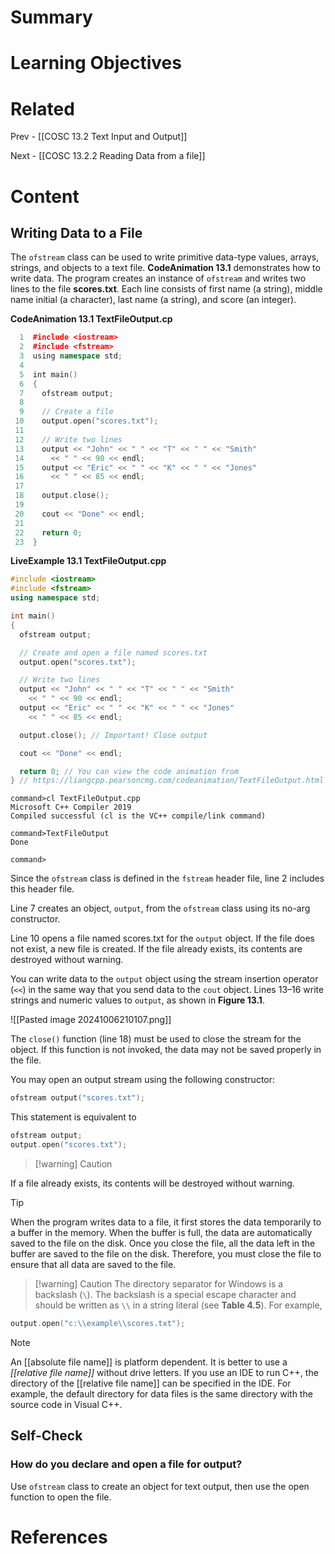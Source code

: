 # Summary

# Learning Objectives

# Related
Prev - [[COSC 13.2 Text Input and Output]]

Next - [[COSC 13.2.2 Reading Data from a file]]
# Content

## Writing Data to a File

The `ofstream` class can be used to write primitive data-type values, arrays, strings, and objects to a text file. **CodeAnimation 13.1** demonstrates how to write data. The program creates an instance of `ofstream` and writes two lines to the file **scores.txt**. Each line consists of first name (a string), middle name initial (a character), last name (a string), and score (an integer). 

**CodeAnimation 13.1 TextFileOutput.cp**
```CPP
  1  #include <iostream>
  2  #include <fstream>
  3  using namespace std;
  4  
  5  int main()
  6  {
  7    ofstream output;
  8  
  9    // Create a file
 10    output.open("scores.txt");
 11  
 12    // Write two lines
 13    output << "John" << " " << "T" << " " << "Smith" 
 14      << " " << 90 << endl;
 15    output << "Eric" << " " << "K" << " " << "Jones" 
 16      << " " << 85 << endl;
 17  
 18    output.close();
 19  
 20    cout << "Done" << endl;
 21  
 22    return 0;
 23  }
```

**LiveExample 13.1 TextFileOutput.cpp**
```CPP
#include <iostream>
#include <fstream>
using namespace std;

int main()
{
  ofstream output;

  // Create and open a file named scores.txt
  output.open("scores.txt");

  // Write two lines
  output << "John" << " " << "T" << " " << "Smith" 
    << " " << 90 << endl;
  output << "Eric" << " " << "K" << " " << "Jones" 
    << " " << 85 << endl;

  output.close(); // Important! Close output

  cout << "Done" << endl;

  return 0; // You can view the code animation from
} // https://liangcpp.pearsoncmg.com/codeanimation/TextFileOutput.html
```
```
command>cl TextFileOutput.cpp
Microsoft C++ Compiler 2019 
Compiled successful (cl is the VC++ compile/link command)

command>TextFileOutput 
Done

command>
```

Since the `ofstream` class is defined in the `fstream` header file, line 2 includes this header file.

Line 7 creates an object, `output`, from the `ofstream` class using its no-arg constructor.

Line 10 opens a file named scores.txt for the `output` object. If the file does not exist, a new file is created. If the file already exists, its contents are destroyed without warning.

You can write data to the `output` object using the stream insertion operator (`<<`) in the same way that you send data to the `cout` object. Lines 13–16 write strings and numeric values to `output`, as shown in **Figure 13.1**.

![[Pasted image 20241006210107.png]]

The `close()` function (line 18) must be used to close the stream for the object. If this function is not invoked, the data may not be saved properly in the file.

You may open an output stream using the following constructor:

```cpp
ofstream output("scores.txt"); 
```

This statement is equivalent to

```cpp
ofstream output; 
output.open("scores.txt"); 
```

>[!warning] Caution

If a file already exists, its contents will be destroyed without warning.

>[!Tip]
When the program writes data to a file, it first stores the data temporarily to a buffer in the memory. When the buffer is full, the data are automatically saved to the file on the disk. Once you close the file, all the data left in the buffer are saved to the file on the disk. Therefore, you must close the file to ensure that all data are saved to the file.

>[!warning] Caution
The directory separator for Windows is a backslash (`\`). The backslash is a special escape character and should be written as `\\` in a string literal (see **Table 4.5**). For example,

```cpp
output.open("c:\\example\\scores.txt"); 
```

>[!Note]
An [[absolute file name]] is platform dependent. It is better to use a _[[relative file name]]_ without drive letters. If you use an IDE to run C++, the directory of the [[relative file name]] can be specified in the IDE. For example, the default directory for data files is the same directory with the source code in Visual C++.

## Self-Check

### How do you declare and open a file for output?

Use `ofstream` class to create an object for text output, then use the open function to open the file.

# References